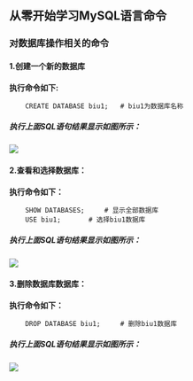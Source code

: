 ## 从零开始学习MySQL语言命令

### 对数据库操作相关的命令
#### 1.创建一个新的数据库

**执行命令如下:**

```MySQL
	CREATE DATABASE biu1;   # biu1为数据库名称
```
##### 执行上面SQL语句结果显示如图所示：
![](https://github.com/BiubiuOoo/Homework-of-MySQL/blob/master/images/1.png?raw=true)

#### 2.查看和选择数据库：

**执行命令如下：**

```MySQL
	SHOW DATABASES; 	# 显示全部数据库
	USE biu1;		# 选择biu1数据库
```
##### 执行上面SQL语句结果显示如图所示：
![](https://github.com/BiubiuOoo/Homework-of-MySQL/blob/master/images/2.png?raw=true)

#### 3.删除数据库数据库：

**执行命令如下：**

```MySQL
	DROP DATABASE biu1; 	# 删除biu1数据库
```
##### 执行上面SQL语句结果显示如图所示：
![](https://github.com/BiubiuOoo/Homework-of-MySQL/blob/master/images/3.png?raw=true)
